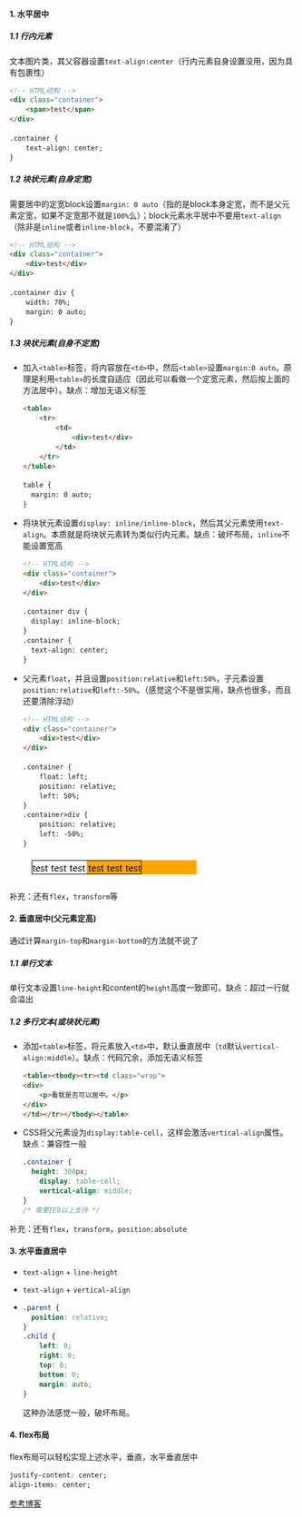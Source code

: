 #### 1. 水平居中

##### 1.1 行内元素

文本图片类，其父容器设置`text-align:center`（行内元素自身设置没用，因为具有包裹性）

```html
<!-- HTML结构 -->
<div class="container">
    <span>test</span>
</div>

.container {
    text-align: center;
}
```

##### 1.2 块状元素(自身定宽)

需要居中的定宽block设置`margin: 0 auto`（指的是block本身定宽，而不是父元素定宽，如果不定宽那不就是`100%`么）；block元素水平居中不要用`text-align`（除非是`inline`或者`inline-block`，不要混淆了）

```html
<!-- HTML结构 -->
<div class="container">
    <div>test</div>
</div>

.container div {
	width: 70%;
	margin: 0 auto;
}
```

##### 1.3 块状元素(自身不定宽)

- 加入`<table>`标签，将内容放在`<td>`中，然后`<table>`设置`margin:0 auto`。原理是利用`<table>`的长度自适应（因此可以看做一个定宽元素，然后按上面的方法居中）。缺点：增加无语义标签

  ```html
  <table>
      <tr>
          <td>
              <div>test</div>
          </td>
      </tr>
  </table>
  
  table {
  	margin: 0 auto;
  }
  ```

- 将块状元素设置`display: inline/inline-block`，然后其父元素使用`text-align`。本质就是将块状元素转为类似行内元素。缺点：破坏布局，`inline`不能设置宽高

  ```html
  <!-- HTML结构 -->
  <div class="container">
      <div>test</div>
  </div>
  
  .container div {
  	display: inline-block;
  }
  .container {
  	text-align: center;
  }
  ```

- 父元素`float`，并且设置`position:relative`和`left:50%`，子元素设置`position:relative`和`left:-50%`。（感觉这个不是很实用，缺点也很多，而且还要清除浮动）

  ```html
  <!-- HTML结构 -->
  <div class="container">
      <div>test</div>
  </div>
  
  .container {
      float: left;
      position: relative;
      left: 50%;
  }
  .container>div {
      position: relative;
      left: -50%;
  }
  ```

  ![image-20200104231541391](assets/align.png ":size=200")

补充：还有`flex`，`transform`等

#### 2. 垂直居中(父元素定高)

通过计算`margin-top`和`margin-bottom`的方法就不说了

##### 1.1 单行文本

单行文本设置`line-height`和content的`height`高度一致即可。缺点：超过一行就会溢出

##### 1.2 多行文本(或块状元素)

- 添加`<table>`标签，将元素放入`<td>`中，默认垂直居中（`td`默认`vertical-align:middle`）。缺点：代码冗余，添加无语义标签

  ```html
  <table><tbody><tr><td class="wrap">
  <div>
      <p>看我是否可以居中。</p>
  </div>
  </td></tr></tbody></table>
  ```

- CSS将父元素设为`display:table-cell`，这样会激活`vertical-align`属性。缺点：兼容性一般

  ```css
  .container {
  	height: 300px;
      display: table-cell;
      vertical-align: middle;
  }
  /* 需要IE8以上支持 */
  ```

补充：还有`flex`，`transform`，`position:absolute`

#### 3. 水平垂直居中

- `text-align` + `line-height`

- `text-align` + `vertical-align`

- ```css
  .parent {
  	position: relative;
  }
  .child {
      left: 0;
      right: 0;
      top: 0;
      bottom: 0;
      margin: auto;
  }
  ```

  这种办法感觉一般，破坏布局。

#### 4. flex布局

flex布局可以轻松实现上述水平，垂直，水平垂直居中

```css
justify-content: center;
align-items: center;
```

[参考博客](https://www.cnblogs.com/chaixiaozhi/p/8490725.html)